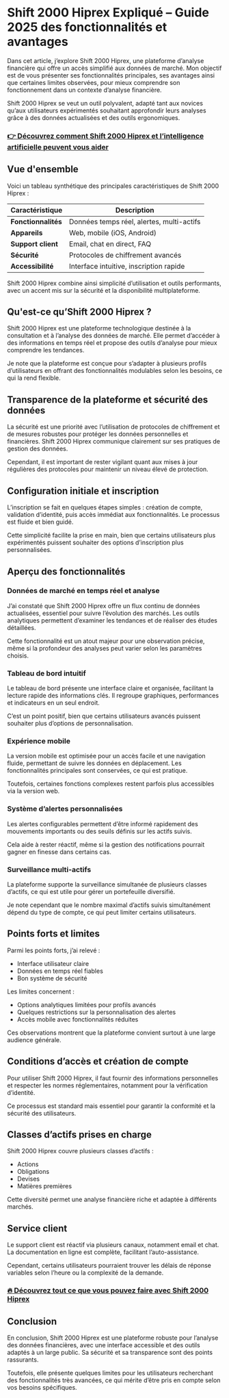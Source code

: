 # Shift 2000 Hiprex Expliqué – Guide 2025 des fonctionnalités et avantages
   
Dans cet article, j’explore Shift 2000 Hiprex, une plateforme d’analyse financière qui offre un accès simplifié aux données de marché. Mon objectif est de vous présenter ses fonctionnalités principales, ses avantages ainsi que certaines limites observées, pour mieux comprendre son fonctionnement dans un contexte d’analyse financière.

Shift 2000 Hiprex se veut un outil polyvalent, adapté tant aux novices qu’aux utilisateurs expérimentés souhaitant approfondir leurs analyses grâce à des données actualisées et des outils ergonomiques.

### [👉 Découvrez comment Shift 2000 Hiprex et l’intelligence artificielle peuvent vous aider](https://tinyurl.com/2byjr8gt)
## Vue d'ensemble  
Voici un tableau synthétique des principales caractéristiques de Shift 2000 Hiprex :

| Caractéristique          | Description                          |
|-------------------------|------------------------------------|
| **Fonctionnalités**      | Données temps réel, alertes, multi-actifs |
| **Appareils**            | Web, mobile (iOS, Android)          |
| **Support client**       | Email, chat en direct, FAQ          |
| **Sécurité**             | Protocoles de chiffrement avancés   |
| **Accessibilité**        | Interface intuitive, inscription rapide |

Shift 2000 Hiprex combine ainsi simplicité d’utilisation et outils performants, avec un accent mis sur la sécurité et la disponibilité multiplateforme.

## Qu'est-ce qu’Shift 2000 Hiprex ?  
Shift 2000 Hiprex est une plateforme technologique destinée à la consultation et à l’analyse des données de marché. Elle permet d’accéder à des informations en temps réel et propose des outils d’analyse pour mieux comprendre les tendances.

Je note que la plateforme est conçue pour s’adapter à plusieurs profils d’utilisateurs en offrant des fonctionnalités modulables selon les besoins, ce qui la rend flexible.

## Transparence de la plateforme et sécurité des données  
La sécurité est une priorité avec l’utilisation de protocoles de chiffrement et de mesures robustes pour protéger les données personnelles et financières. Shift 2000 Hiprex communique clairement sur ses pratiques de gestion des données.

Cependant, il est important de rester vigilant quant aux mises à jour régulières des protocoles pour maintenir un niveau élevé de protection.

## Configuration initiale et inscription  
L’inscription se fait en quelques étapes simples : création de compte, validation d’identité, puis accès immédiat aux fonctionnalités. Le processus est fluide et bien guidé.

Cette simplicité facilite la prise en main, bien que certains utilisateurs plus expérimentés puissent souhaiter des options d’inscription plus personnalisées.

## Aperçu des fonctionnalités  

### Données de marché en temps réel et analyse  
J’ai constaté que Shift 2000 Hiprex offre un flux continu de données actualisées, essentiel pour suivre l’évolution des marchés. Les outils analytiques permettent d’examiner les tendances et de réaliser des études détaillées.

Cette fonctionnalité est un atout majeur pour une observation précise, même si la profondeur des analyses peut varier selon les paramètres choisis.

### Tableau de bord intuitif  
Le tableau de bord présente une interface claire et organisée, facilitant la lecture rapide des informations clés. Il regroupe graphiques, performances et indicateurs en un seul endroit.

C’est un point positif, bien que certains utilisateurs avancés puissent souhaiter plus d’options de personnalisation.

### Expérience mobile  
La version mobile est optimisée pour un accès facile et une navigation fluide, permettant de suivre les données en déplacement. Les fonctionnalités principales sont conservées, ce qui est pratique.

Toutefois, certaines fonctions complexes restent parfois plus accessibles via la version web.

### Système d’alertes personnalisées  
Les alertes configurables permettent d’être informé rapidement des mouvements importants ou des seuils définis sur les actifs suivis.

Cela aide à rester réactif, même si la gestion des notifications pourrait gagner en finesse dans certains cas.

### Surveillance multi-actifs  
La plateforme supporte la surveillance simultanée de plusieurs classes d’actifs, ce qui est utile pour gérer un portefeuille diversifié.

Je note cependant que le nombre maximal d’actifs suivis simultanément dépend du type de compte, ce qui peut limiter certains utilisateurs.

## Points forts et limites  
Parmi les points forts, j’ai relevé :  
- Interface utilisateur claire  
- Données en temps réel fiables  
- Bon système de sécurité  

Les limites concernent :  
- Options analytiques limitées pour profils avancés  
- Quelques restrictions sur la personnalisation des alertes  
- Accès mobile avec fonctionnalités réduites  

Ces observations montrent que la plateforme convient surtout à une large audience générale.

## Conditions d’accès et création de compte  
Pour utiliser Shift 2000 Hiprex, il faut fournir des informations personnelles et respecter les normes réglementaires, notamment pour la vérification d’identité.

Ce processus est standard mais essentiel pour garantir la conformité et la sécurité des utilisateurs.

## Classes d’actifs prises en charge  
Shift 2000 Hiprex couvre plusieurs classes d’actifs :  
- Actions  
- Obligations  
- Devises  
- Matières premières  

Cette diversité permet une analyse financière riche et adaptée à différents marchés.

## Service client  
Le support client est réactif via plusieurs canaux, notamment email et chat. La documentation en ligne est complète, facilitant l’auto-assistance.

Cependant, certains utilisateurs pourraient trouver les délais de réponse variables selon l’heure ou la complexité de la demande.

### [🔥 Découvrez tout ce que vous pouvez faire avec Shift 2000 Hiprex](https://tinyurl.com/2byjr8gt)
## Conclusion  
En conclusion, Shift 2000 Hiprex est une plateforme robuste pour l’analyse des données financières, avec une interface accessible et des outils adaptés à un large public. Sa sécurité et sa transparence sont des points rassurants.

Toutefois, elle présente quelques limites pour les utilisateurs recherchant des fonctionnalités très avancées, ce qui mérite d’être pris en compte selon vos besoins spécifiques.